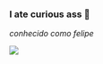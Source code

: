 ### I ate curious ass 💌

*conhecido como felipe*

![](https://media.tenor.com/FuO4O-cF47gAAAAd/suspicious-eyes.gif)
